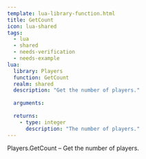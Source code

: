 ```yaml
---
template: lua-library-function.html
title: GetCount
icon: lua-shared
tags:
  - lua
  - shared
  - needs-verification
  - needs-example
lua:
  library: Players
  function: GetCount
  realm: shared
  description: "Get the number of players."
  
  arguments:
  
  returns:
    - type: integer
      description: "The number of players."
---
```


<div class="lua__search__keywords">
Players.GetCount &#x2013; Get the number of players.
</div>
